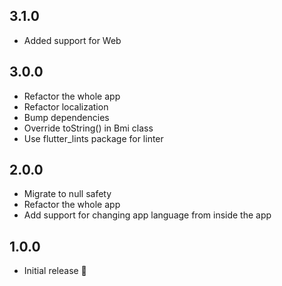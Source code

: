 ## 3.1.0

- Added support for Web

## 3.0.0

- Refactor the whole app
- Refactor localization
- Bump dependencies
- Override toString() in Bmi class
- Use flutter_lints package for linter

## 2.0.0

- Migrate to null safety
- Refactor the whole app
- Add support for changing app language from inside the app

## 1.0.0

- Initial release 🎉
